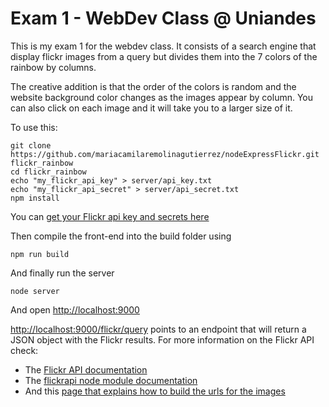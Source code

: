 # Exam 1 - WebDev Class @ Uniandes

This is my exam 1 for the webdev class. It consists of a search engine that display
flickr images from a query but divides them into the 7 colors of the rainbow by columns.

The creative addition is that the order of the colors is random and the website
background color changes as the images appear by column. You can also click on each image
and it will take you to a larger size of it.

To use this:

```
git clone https://github.com/mariacamilaremolinagutierrez/nodeExpressFlickr.git flickr_rainbow
cd flickr_rainbow
echo "my_flickr_api_key" > server/api_key.txt
echo "my_flickr_api_secret" > server/api_secret.txt
npm install
```
You can [get your Flickr api key and secrets here](https://www.flickr.com/services/apps/create/)

Then compile the front-end into the build folder using

```
npm run build
```

And finally run the server

```
node server
```
And open [http://localhost:9000](http://localhost:9000)

[http://localhost:9000/flickr/query](http://localhost:9000/flickr/query) points to an endpoint that will return a JSON object with the Flickr results. For more information on the Flickr API check:
* The [Flickr API documentation](https://www.flickr.com/services/api/)
* The [flickrapi node module documentation](https://www.npmjs.com/package/flickrapi)
* And this [page that explains how to build the urls for the images](https://www.flickr.com/services/api/misc.urls.html)
